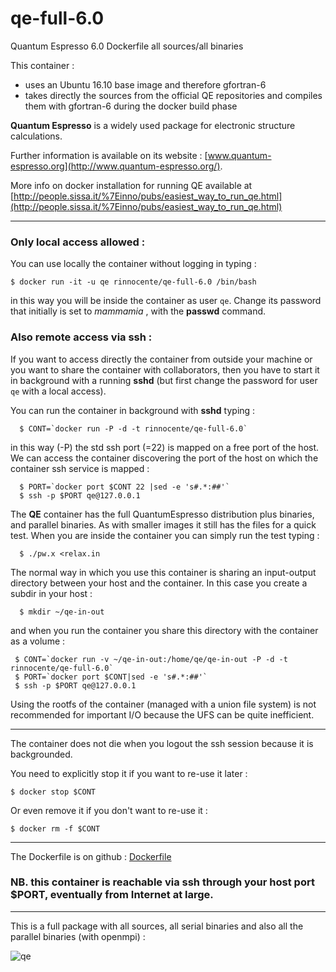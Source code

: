 # qe-full-6.0
Quantum Espresso 6.0 Dockerfile all sources/all binaries

This container   :
- uses an Ubuntu 16.10 base image and therefore gfortran-6
- takes directly the sources from the official QE repositories and compiles them with gfortran-6 during the docker build phase


**Quantum Espresso** is a widely used package for electronic structure calculations.

Further information is  available on its website : [www.quantum-espresso.org](http://www.quantum-espresso.org/).

More info on docker installation for running QE available at [http://people.sissa.it/%7Einno/pubs/easiest_way_to_run_qe.html](http://people.sissa.it/%7Einno/pubs/easiest_way_to_run_qe.html)

---
### Only local access allowed :

You can use locally the container without logging in  typing :

```
$ docker run -it -u qe rinnocente/qe-full-6.0 /bin/bash
```

in this way you will be inside the container as user ```qe```. Change its password
that initially is set to *mammamia* , with the **passwd** command.

### Also remote access via **ssh** :
If you want to access directly the container from outside your machine or you want to share the container with collaborators, then you have to start it in background with a running **sshd** (but first change the password for user ``qe`` with a local access).

You can run the container in background  with **sshd** typing :

```
  $ CONT=`docker run -P -d -t rinnocente/qe-full-6.0`
```
in this way (-P) the std ssh port (=22) is mapped on a free port of the host. We can access the container discovering the port of the host on which the container ssh service is mapped :
```
  $ PORT=`docker port $CONT 22 |sed -e 's#.*:##'`
  $ ssh -p $PORT qe@127.0.0.1
```

The **QE** container has the  full QuantumEspresso distribution plus binaries, and parallel binaries.
As with smaller images it still has the files for a quick test.
When you are inside the container you can simply run the test typing :
```
  $ ./pw.x <relax.in
```
The normal way in which you use this container is sharing an input-output directory between your host  and the container. In this case you create a subdir in your host :
```
  $ mkdir ~/qe-in-out
```
and when you run the container you share this directory with the container as a volume :
```
 $ CONT=`docker run -v ~/qe-in-out:/home/qe/qe-in-out -P -d -t rinnocente/qe-full-6.0`
 $ PORT=`docker port $CONT|sed -e 's#.*:##'`
 $ ssh -p $PORT qe@127.0.0.1
```
Using the rootfs of the container (managed with a union file system) is not recommended for
important I/O because the UFS can be quite inefficient.

---
The container does not die when you logout the ssh session because it is backgrounded.

You need to explicitly stop it if you want to re-use it later :
```
$ docker stop $CONT
```

Or even remove it if you don't want to re-use it :
```
$ docker rm -f $CONT
```
---
The Dockerfile is on github : [Dockerfile](https://github.com/rinnocente/qe-full-6.0/blob/master/Dockerfile )


### NB. this container is reachable via ssh through **your host port $PORT**, eventually from Internet at large.

---
This is a full package with all sources, all  serial binaries and also all the parallel binaries (with openmpi) :


![qe](http://www.quantum-espresso.org/wp-content/uploads/2011/12/Quantum_espresso_logo.jpg)

